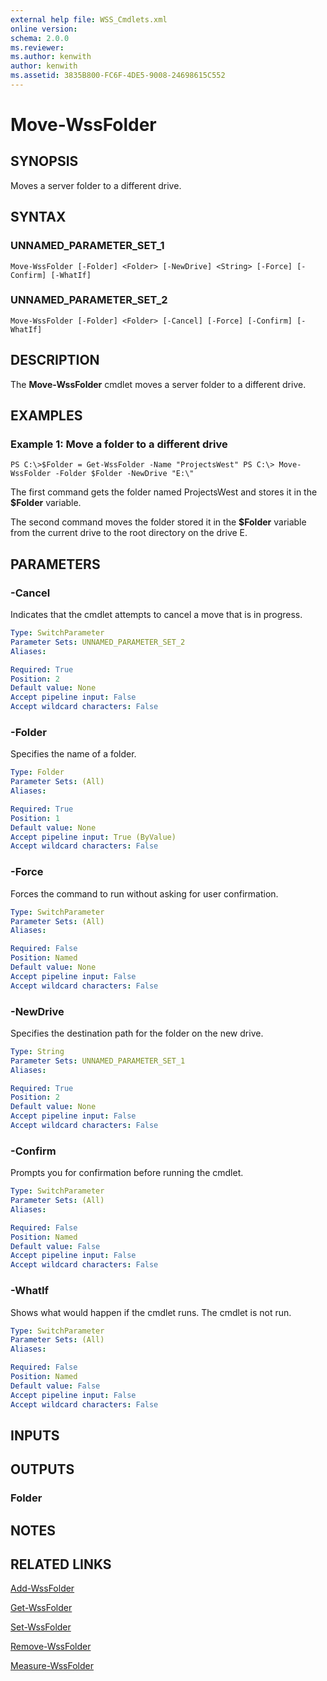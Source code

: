 ```yaml
---
external help file: WSS_Cmdlets.xml
online version: 
schema: 2.0.0
ms.reviewer:
ms.author: kenwith
author: kenwith
ms.assetid: 3835B800-FC6F-4DE5-9008-24698615C552
---
```


# Move-WssFolder

## SYNOPSIS
Moves a server folder to a different drive.

## SYNTAX

### UNNAMED_PARAMETER_SET_1
```
Move-WssFolder [-Folder] <Folder> [-NewDrive] <String> [-Force] [-Confirm] [-WhatIf]
```

### UNNAMED_PARAMETER_SET_2
```
Move-WssFolder [-Folder] <Folder> [-Cancel] [-Force] [-Confirm] [-WhatIf]
```

## DESCRIPTION
The **Move-WssFolder** cmdlet moves a server folder to a different drive.

## EXAMPLES

### Example 1: Move a folder to a different drive
```
PS C:\>$Folder = Get-WssFolder -Name "ProjectsWest" PS C:\> Move-WssFolder -Folder $Folder -NewDrive "E:\"
```

The first command gets the folder named ProjectsWest and stores it in the **$Folder** variable.

The second command moves the folder stored it in the **$Folder** variable from the current drive to the root directory on the drive E.

## PARAMETERS

### -Cancel
Indicates that the cmdlet attempts to cancel a move that is in progress.

```yaml
Type: SwitchParameter
Parameter Sets: UNNAMED_PARAMETER_SET_2
Aliases: 

Required: True
Position: 2
Default value: None
Accept pipeline input: False
Accept wildcard characters: False
```

### -Folder
Specifies the name of a folder.

```yaml
Type: Folder
Parameter Sets: (All)
Aliases: 

Required: True
Position: 1
Default value: None
Accept pipeline input: True (ByValue)
Accept wildcard characters: False
```

### -Force
Forces the command to run without asking for user confirmation.

```yaml
Type: SwitchParameter
Parameter Sets: (All)
Aliases: 

Required: False
Position: Named
Default value: None
Accept pipeline input: False
Accept wildcard characters: False
```

### -NewDrive
Specifies the destination path for the folder on the new drive.

```yaml
Type: String
Parameter Sets: UNNAMED_PARAMETER_SET_1
Aliases: 

Required: True
Position: 2
Default value: None
Accept pipeline input: False
Accept wildcard characters: False
```

### -Confirm
Prompts you for confirmation before running the cmdlet.

```yaml
Type: SwitchParameter
Parameter Sets: (All)
Aliases: 

Required: False
Position: Named
Default value: False
Accept pipeline input: False
Accept wildcard characters: False
```

### -WhatIf
Shows what would happen if the cmdlet runs.
The cmdlet is not run.

```yaml
Type: SwitchParameter
Parameter Sets: (All)
Aliases: 

Required: False
Position: Named
Default value: False
Accept pipeline input: False
Accept wildcard characters: False
```

## INPUTS

## OUTPUTS

### Folder

## NOTES

## RELATED LINKS

[Add-WssFolder](./Add-WssFolder.md)

[Get-WssFolder](./Get-WssFolder.md)

[Set-WssFolder](./Set-WssFolder.md)

[Remove-WssFolder](./Remove-WssFolder.md)

[Measure-WssFolder](./Measure-WssFolder.md)

